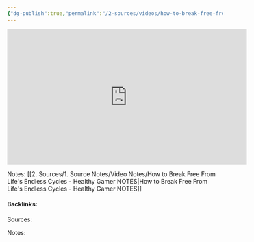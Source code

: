 ```yaml
---
{"dg-publish":true,"permalink":"/2-sources/videos/how-to-break-free-from-life-s-endless-cycles-healthy-gamer/","tags":["#source","#video"],"created":"2025-07-16T18:52:54.552+10:00","updated":"2025-07-16T19:41:51.933+10:00"}
---
```


<iframe width="560" height="315" src="https://www.youtube.com/embed/EPH7d8uWQso?si=fa2OXWQzsXsAmzUb" title="YouTube video player" frameborder="0" allow="accelerometer; autoplay; clipboard-write; encrypted-media; gyroscope; picture-in-picture; web-share" referrerpolicy="strict-origin-when-cross-origin" allowfullscreen></iframe>

Notes:
[[2. Sources/1. Source Notes/Video Notes/How to Break Free From Life's Endless Cycles - Healthy Gamer NOTES\|How to Break Free From Life's Endless Cycles - Healthy Gamer NOTES]]




#### Backlinks:
Sources:


Notes:
